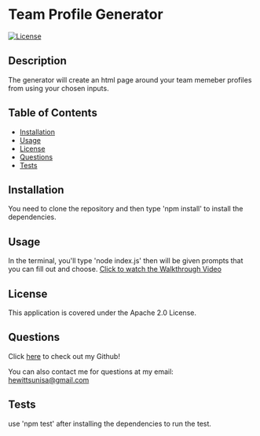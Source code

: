 # Team Profile Generator  
[![License](https://img.shields.io/badge/License-Apache%202.0-blue.svg)](https://opensource.org/licenses/Apache-2.0)
## Description
The generator will create an html page around your team memeber profiles from using your chosen inputs.
## Table of Contents
* [Installation](#installation)
* [Usage](#usage)
* [License](#license)
* [Questions](#questions)
* [Tests](#tests)
## Installation
You need to clone the repository and then type 'npm install' to install the dependencies.  

## Usage
In the terminal, you'll type 'node index.js' then will be given prompts that you can fill out and choose. 
[Click to watch the Walkthrough Video](https://drive.google.com/file/d/1hOxL_AVYPlPYcZyOYx0H0Sq5Aop3FcWf/view)


## License
This application is covered under the Apache 2.0 License.


## Questions  
Click [here](https://github.com/xdaedx) to check out my Github!

You can also contact me for questions at my email: hewittsunisa@gmail.com

## Tests
use 'npm test' after installing the dependencies to run the test.